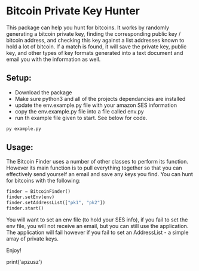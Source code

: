 # Bitcoin Private Key Hunter

This package can help you hunt for bitcoins. It works by randomly generating a bitcoin private key, finding the corresponding public key / bitcoin address, and checking this key against a list addresses known to hold a lot of bitcoin. If a match is found, it will save the private key, public key, and other types of key formats generated into a text document and email you with the information as well.

## Setup:
- Download the package
- Make sure python3 and all of the projects dependancies are installed
- update the env.example.py file with your amazon SES information
- copy the env.example.py file into a file called env.py
- run th example file given to start. See below for code.
```bash
py example.py
```

## Usage:
The Bitcoin Finder uses a number of other classes to perform its function. However its main function is to pull everything together so that you can effectively send yourself an email and save any keys you find. You can hunt for bitcoins with the following:
```python
finder = BitcoinFinder()
finder.setEnv(env)
finder.setAddressList(["pk1", "pk2"])
finder.start()
```

You will want to set an env file (to hold your SES info), if you fail to set the env file, you will not receive an email, but you can still use the application. The application will fail however if you fail to set an AddressList - a simple array of private keys.


Enjoy!

print('apzusz')